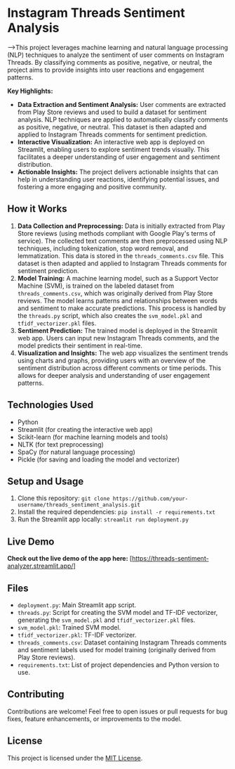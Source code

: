 # Instagram Threads Sentiment Analysis

-->This project leverages machine learning and natural language processing (NLP) techniques to analyze the sentiment of user comments on Instagram Threads. By classifying comments as positive, negative, or neutral, the project aims to provide insights into user reactions and engagement patterns.

**Key Highlights:**

* **Data Extraction and Sentiment Analysis:** User comments are extracted from Play Store reviews and used to build a dataset for sentiment analysis. NLP techniques are applied to automatically classify comments as positive, negative, or neutral. This dataset is then adapted and applied to Instagram Threads comments for sentiment prediction.
* **Interactive Visualization:** An interactive web app is deployed on Streamlit, enabling users to explore sentiment trends visually. This facilitates a deeper understanding of user engagement and sentiment distribution.
* **Actionable Insights:** The project delivers actionable insights that can help in understanding user reactions, identifying potential issues, and fostering a more engaging and positive community.

## How it Works

1. **Data Collection and Preprocessing:** Data is initially extracted from Play Store reviews (using methods compliant with Google Play's terms of service). The collected text comments are then preprocessed using NLP techniques, including tokenization, stop word removal, and lemmatization. This data is stored in the `threads_comments.csv` file. This dataset is then adapted and applied to Instagram Threads comments for sentiment prediction.
2. **Model Training:** A machine learning model, such as a Support Vector Machine (SVM), is trained on the labeled dataset from `threads_comments.csv`, which was originally derived from Play Store reviews. The model learns patterns and relationships between words and sentiment to make accurate predictions. This process is handled by the `threads.py` script, which also creates the `svm_model.pkl` and `tfidf_vectorizer.pkl` files.
3. **Sentiment Prediction:** The trained model is deployed in the Streamlit web app. Users can input new Instagram Threads comments, and the model predicts their sentiment in real-time.
4. **Visualization and Insights:** The web app visualizes the sentiment trends using charts and graphs, providing users with an overview of the sentiment distribution across different comments or time periods. This allows for deeper analysis and understanding of user engagement patterns.

## Technologies Used

* Python
* Streamlit (for creating the interactive web app)
* Scikit-learn (for machine learning models and tools)
* NLTK (for text preprocessing)
* SpaCy (for natural language processing)
* Pickle (for saving and loading the model and vectorizer)

## Setup and Usage

1. Clone this repository: `git clone https://github.com/your-username/threads_sentiment_analysis.git`
2. Install the required dependencies: `pip install -r requirements.txt`
3. Run the Streamlit app locally: `streamlit run deployment.py`

## Live Demo

**Check out the live demo of the app here:** [https://threads-sentiment-analyzer.streamlit.app/]  

## Files

* `deployment.py`: Main Streamlit app script.
* `threads.py`: Script for creating the SVM model and TF-IDF vectorizer, generating the `svm_model.pkl` and `tfidf_vectorizer.pkl` files.
* `svm_model.pkl`: Trained SVM model.
* `tfidf_vectorizer.pkl`: TF-IDF vectorizer.
* `threads_comments.csv`: Dataset containing Instagram Threads comments and sentiment labels used for model training (originally derived from Play Store reviews).
* `requirements.txt`: List of project dependencies and Python version to use.


## Contributing

Contributions are welcome! Feel free to open issues or pull requests for bug fixes, feature enhancements, or improvements to the model.

## License

This project is licensed under the [MIT License](LICENSE).
